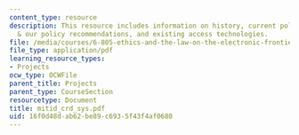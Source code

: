 ```yaml
---
content_type: resource
description: This resource includes information on history, current policy practice
  & our policy recommendations, and existing access technologies.
file: /media/courses/6-805-ethics-and-the-law-on-the-electronic-frontier-fall-2005/16f0d48dab62be89c6935f43f4af0680_mitid_crd_sys.pdf
file_type: application/pdf
learning_resource_types:
- Projects
ocw_type: OCWFile
parent_title: Projects
parent_type: CourseSection
resourcetype: Document
title: mitid_crd_sys.pdf
uid: 16f0d48d-ab62-be89-c693-5f43f4af0680
---
```

